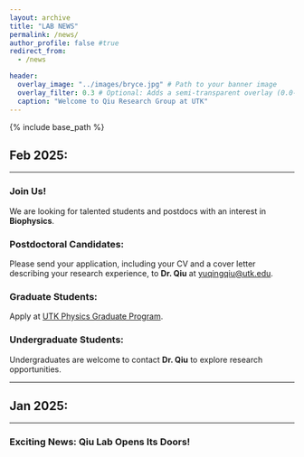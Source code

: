 ```yaml
---
layout: archive
title: "LAB NEWS"
permalink: /news/
author_profile: false #true
redirect_from:
  - /news

header:
  overlay_image: "../images/bryce.jpg" # Path to your banner image
  overlay_filter: 0.3 # Optional: Adds a semi-transparent overlay (0.0-1.0)
  caption: "Welcome to Qiu Research Group at UTK"
---
```


{% include base_path %}

## **Feb 2025:**  

---
### Join Us!  

We are looking for talented students and postdocs with an interest in **Biophysics**.

### **Postdoctoral Candidates:**  
Please send your application, including your CV and a cover letter describing your research experience, to **Dr. Qiu** at [yuqingqiu@utk.edu](mailto:yuqingqiu@utk.edu).

### **Graduate Students:**  
Apply at [UTK Physics Graduate Program](https://physics.utk.edu/graduate/join-our-program/).

### **Undergraduate Students:**  
Undergraduates are welcome to contact **Dr. Qiu** to explore research opportunities.

---

## **Jan 2025:**  

---

### Exciting News: Qiu Lab Opens Its Doors!



